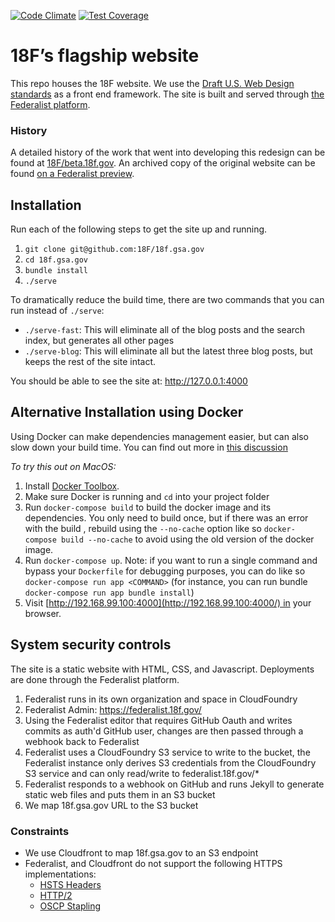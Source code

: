 [![Code Climate](https://codeclimate.com/github/18F/18f.gsa.gov/badges/gpa.svg)](https://codeclimate.com/github/18F/18f.gsa.gov) [![Test Coverage](https://codeclimate.com/github/18F/18f.gsa.gov/badges/coverage.svg)](https://codeclimate.com/github/18F/18f.gsa.gov/coverage)

# 18F’s flagship website

This repo houses the 18F website. We use the [Draft U.S. Web Design standards](https://standards.usa.gov/) as a front end framework. The site is built and served through [the Federalist platform](https://federalist.18f.gov).

### History

A detailed history of the work that went into developing this redesign can be found at [18F/beta.18f.gov](https://github.com/18F/beta.18f.gov). An archived copy of the original website can be found [on a Federalist preview](https://federalist.18f.gov/preview/18F/18f.gsa.gov/staging).

## Installation

Run each of the following steps to get the site up and running.

1. `git clone git@github.com:18F/18f.gsa.gov`
2. `cd 18f.gsa.gov`
3. `bundle install`
4. `./serve`

To dramatically reduce the build time, there are two commands that you can run instead of `./serve`:

* `./serve-fast`: This will eliminate all of the blog posts and the search index, but generates all other pages
* `./serve-blog`: This will eliminate all but the latest three blog posts, but keeps the rest of the site intact.

You should be able to see the site at: http://127.0.0.1:4000

## Alternative Installation using Docker
Using Docker can make dependencies management easier, but can also slow down your build time. You can find out more in
[this discussion](https://github.com/18F/18f.gsa.gov/pull/1688#issue-152998027)

*To try this out on MacOS:*

1. Install [Docker Toolbox](https://www.docker.com/products/docker-toolbox).
2. Make sure Docker is running and `cd` into your project folder
3. Run `docker-compose build` to build the docker image and its dependencies. You only need to build once, but if there was an error with the build , rebuild using  the  `--no-cache` option like so `docker-compose build --no-cache`  to avoid using the old version of the docker image.
4. Run `docker-compose up`.
   Note: if you want to run a single command and bypass your `Dockerfile` for debugging purposes, you can do like so `docker-compose run app <COMMAND>` (for instance, you can run bundle  `docker-compose run app bundle install`)
5. Visit [http://192.168.99.100:4000](http://192.168.99.100:4000/) in your browser.

## System security controls

The site is a static website with HTML, CSS, and Javascript. Deployments are done through the Federalist platform.

1. Federalist runs in its own organization and space in CloudFoundry
1. Federalist Admin: https://federalist.18f.gov/
1. Using the Federalist editor that requires GitHub Oauth and writes commits as auth'd GitHub user, changes are then passed through a webhook back to Federalist
1. Federalist uses a CloudFoundry S3 service to write to the bucket, the Federalist instance only derives S3 credentials from the CloudFoundry S3 service and can only read/write to federalist.18f.gov/*
1. Federalist responds to a webhook on GitHub and runs Jekyll to generate static web files and puts them in an S3 bucket
1. We map 18f.gsa.gov URL to the S3 bucket

### Constraints

* We use Cloudfront to map 18f.gsa.gov to an S3 endpoint
* Federalist, and Cloudfront do not support the following HTTPS implementations:
  * [HSTS Headers](https://github.com/18F/18f.gsa.gov/issues/1871)
  * [HTTP/2](https://github.com/18F/18f.gsa.gov/issues/1872)
  * [OSCP Stapling](https://github.com/18F/18f.gsa.gov/issues/292)
